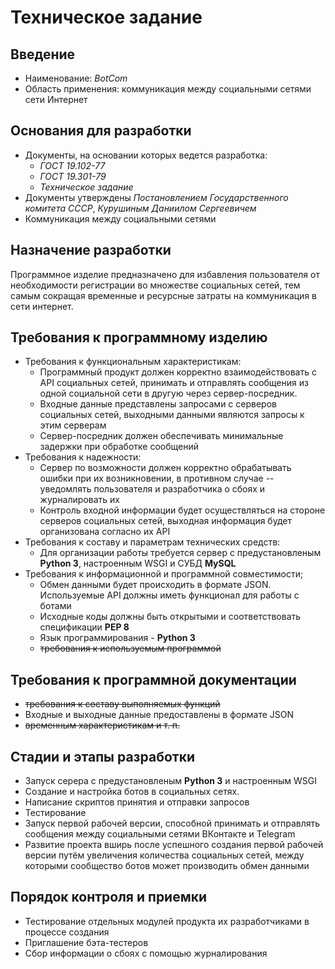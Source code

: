 Техническое задание
===================

Введение
--------
- Наименование: _BotCom_
- Область применения: коммуникация между социальными сетями сети Интернет

Основания для разработки
------------------------
- Документы, на основании которых ведется разработка:
    - _ГОСТ 19.102-77_
    - _ГОСТ 19.301-79_
    - _Техническое задание_
- Документы утверждены _Постановлением Государственного комитета СССР_,
_Курушиным Даниилом Сергеевичем_
- Коммуникация между социальными сетями 

Назначение разработки
---------------------
Программное изделие предназначено для избавления пользователя от необходимости 
регистрации во множестве социальных сетей, тем самым сокращая временные и
ресурсные затраты на коммуникация в сети интернет.

Требования к программному изделию
---------------------------------
- Требования к функциональным характеристикам:
    - Программный продукт должен корректно взаимодействовать с API социальных сетей, 
    принимать и отправлять сообщения из одной социальной сети в другую через сервер-посредник.
    - Входные данные представлены запросами с серверов социальных сетей,
    выходными данными являются запросы к этим серверам
    - Сервер-посредник должен обеспечивать минимальные задержки при обработке сообщений
- Требования к надежности:
    - Сервер по возможности должен корректно обрабатывать ошибки при их возникновении, 
    в противном случае -- уведомлять пользователя и разработчика о сбоях и журналировать их
    - Контроль входной информации будет осуществляться на стороне серверов социальных сетей,
    выходная информация будет организована согласно их API
- Требования к составу и параметрам технических средств:
    - Для организации работы требуется сервер с предустановленым **Python 3**, настроенным WSGI и 
    СУБД **MySQL**
- Требования к информационной и программной совместимости;
    - Обмен данными будет происходить в формате JSON. Используемые API должны иметь функционал
    для работы с ботами
    - Исходные коды должны быть открытыми и соответствовать спецификации **PEP 8**
    - Язык программирования - **Python 3** 
    - ~~требования к используемым программой~~

Требования к программной документации
-------------------------------------
- ~~требования к составу выполняемых функций~~
- Входные и выходные данные предоставлены в формате JSON
- ~~временным характеристикам и т. п.~~

Стадии и этапы разработки
-------------------------
- Запуск серера с предустановленым **Python 3** и настроенным WSGI
- Создание и настройка ботов в социальных сетях.
- Написание скриптов принятия и отправки запросов
- Тестирование
- Запуск первой рабочей версии, способной принимать и отправлять сообщения между социальными сетями
ВКонтакте и Telegram
- Развитие проекта вширь после успешного создания первой рабочей версии путём увеличения количества
социальных сетей, между которыми сообщество ботов может производить обмен данными

Порядок контроля и приемки
--------------------------
- Тестирование отдельных модулей продукта их разработчиками в процессе создания
- Приглашение бэта-тестеров
- Сбор информации о сбоях с помощью журналирования